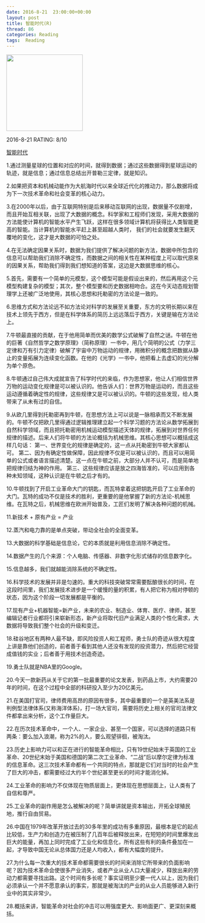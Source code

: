 ```yaml
---
date: 2016-8-21	 23:00:00+00:00
layout: post
title: 智能时代(R)
thread: 86
categories: Reading
tags:  Reading
---
```


<img src="https://img3.doubanio.com/lpic/s28905235.jpg" width="200" />

2016-8-21 RATING: 8/10

[智能时代](https://book.douban.com/subject/26838557/)


1.通过测量星球的位置和对应的时间，就得到数据；通过这些数据得到星球运动的轨迹，就是信息；通过信息总结出开普勒三定律，就是知识。

2.如果把资本和机械动能作为大航海时代以来全球近代化的推动力，那么数据将成为下一次技术革命和社会变革的核心动力。

3.在2000年以后，由于互联网特别是后来移动互联网的出现，数据量不仅剧增，而且开始互相关联，出现了大数据的概念。科学家和工程师们发现，采用大数据的方法能使计算机的智能水平产生飞跃，这样在很多领域计算机将获得比人类智能更高的智能。当计算机的智能水平赶上甚至超越人类时，
我们的社会就要发生翻天覆地的变化，这才是大数据的可怕之处。

4.在无法确定因果关系时，数据为我们提供了解决问题的新方法，数据中所包含的信息可以帮助我们消除不确定性，而数据之间的相关性在某种程度上可以取代原来的因果关系，帮助我们得到我们想知道的答案，这边是大数据思维的核心。

5.首先，需要有一个简单的元模型，这个模型可能是假设出来的，然后再用这个元模型构建复杂的模型；其次，整个模型要和历史数据相吻合。这在今天动态规划管理学上还被广泛地使用，其核心思想和托勒密的方法论是一致的。

6.思维方式和方法论远不如方法论对科学的发展至关重要，东方的文明长期以来在技术上领先于西方，但是在科学体系的简历上远远落后于西方，关键是输在方法论上。

7.牛顿最直接的贡献，在于他用简单而优美的数学公式破解了自然之谜。牛顿在他的巨著《自然哲学之数学原理》（简称原理）一书中，用几个简明的公式（力学三定律和万有引力定律）破解了宇宙中万物运动的规律，用微积分的概念把数据从静止的变量拓展为连续变化函数。在他的《光学》一书中，他把看上去虚幻的光分解为单个原色。

8.牛顿通过自己伟大成就宣告了科学时代的来临，作为思想家，他让人们相信世界万物的运动变化规律是可以被认识的。他告诉人们：世界万物是运动的，而且这些运动遵循着确定性的规律，这些规律又是可以被认识的。牛顿的这些发现，给人类带来了从未有过的自信。

9.从欧几里得到托勒密再到牛顿，在思想方法上可以说是一脉相承而又不断发展的。牛顿不仅把欧几里得通过逻辑推理建立起一个科学习题的方法论从数学拓展到自然科学领域，而且把托勒密用机械运动模型描述天体的规律，拓展到对世界任何规律的描述。后来人们将牛顿的方法论概括为机械思维。其核心思想可以概括成这样几句话：
   第一、世界变化的规律是确定的，这一点从托勒密到牛顿大家都认可。
   第二、因为有确定性做保障，因此规律不仅是可以被认识的，而且可以用简单的公式或者语言描述清楚。这一点在牛顿之前，大部分人并不认可，而是简单地把规律归结为神的作用。
   第三、这些规律应该是放之四海皆准的，可以应用到各种未知领域，这种认识是在牛顿之后才有的。

10.牛顿找到了开启工业革命大门的钥匙，而瓦特拿着这把钥匙开启了工业革命的大门。瓦特的成功不仅是技术的胜利，更重要的是他掌握了新的方法论-机械思维。在瓦特之后，机械思维在欧洲开始普及，工匠们发明了解决各种问题的机械。

11.新技术 + 原有产业 = 产业

12.蒸汽和电力靠的是单点突破，带动全社会的全面变革。

13.大数据的科学基础是信息论，它的本质就是利用信息消除不确定性。

14.数据产生的几个来源：个人电脑、传感器、非数字化形式储存的信息数字化。

15.信息越多，我们就越能消除系统的不确定性。

16.科学技术的发展并非是匀速的。重大的科技突破常常需要酝酿很长的时间，在这段时间里，我们发展技术进步是一个缓慢的量的积累，有人把它称为相对停顿的状态，因为这个阶段一切发展都是平衡的。

17.现有产业+机器智能=新产业，未来的农业、制造业、体育、医疗、律师，甚至编辑记者行业都将引来崭新形态，新产业将取代旧产业满足人类的个性化需求，大数据将导致我们整个社会的升级和变迁。

18.硅谷地区有两种人最不缺，即风险投资人和工程师，勇士队的奇迹从很大程度上讲是靠他们创造的，前者善于看到其他人还没有发现的投资潜力，然后把它经营成值钱的实业；后者善于用技术创造奇迹。

19.勇士队就是NBA里的Google。

20.今天一款新药从关于它的第一批最重要的论文发表，到药品上市，大约需要20年的时间，在这个过程中全部的科研投入至少为20亿美元。

21.在美国打官司，律师费用高昂的原因有很多，其中最重要的一个是英美法系是判例型法律体系(又称海洋体系)，打一场大官司，需要将历史上相关的官司法律文件都拿出来分析，这个工作量巨大。

22.在历次技术革命中，一个人、一家企业、甚至一个国家，可以选择的道路只有两条：要么加入浪潮，称为2%的人，要么观望徘徊，被淘汰。

23.历史上影响力可以和正在进行的智能革命相比，只有19世纪始末于英国的工业革命、20世纪末始于美国和德国的第二次工业革命、“二战”后以摩尔定律为标准的信息革命。这三次技术革命都有一个共同的特点，那就是它们对当时的社会产生了巨大的冲击，都需要经过大约半个世纪甚至更长的时间才能消化掉。

24.工业革命的影响力不仅体现在物质层面上，更体现在思想层面上，让人类有了自信和尊严。

25.工业革命的副作用是怎么被解决的呢？简单讲就是资本输出，开拓全球殖民地，推行自由贸易。

26.中国在1979年改革开放过去的30多年里的成功有多重原因，最根本是它的起点比较低，生产力和创造力在被压制了几百年后被释放出来，在短短的时间里爆发出巨大的能量，再加上同时完成了工业化和信息化，所有这些有利的条件叠加在一起，才导致中国无论从总体国力还是人均收入，都有大幅度的提升。

27.为什么每一次重大的技术革命都需要很长的时间来消除它所带来的负面影响呢？因为技术革命会使很多产业消失，或者产业从业人口大量减少，释放出来的劳动力都需要寻找出路。这个时间有多长呢？事实证明至少要一代人以上，因为我们必须承认一个并不愿意承认的事实，那就是被淘汰的产业的从业人员能够进入新行业中的其实非常少。
 
28.概括来讲，智能革命对社会的冲击可以用强度更大、影响面更广、更深刻来概括。

